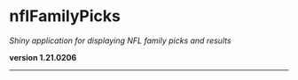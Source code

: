 # nflFamilyPicks

*Shiny application for displaying NFL family picks and results*

**version 1.21.0206**

----------
